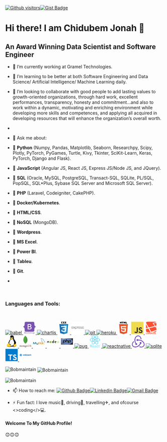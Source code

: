 [![Github visitors](https://visitor-badge.glitch.me/badge?page_id=Bobmaintain.visitor-badge)](https://github.com/Bobmaintain)[![Gist Badge](https://img.shields.io/badge/-Gist-555859?style=flat-square&logo=Github&logoColor=white&link=https://gist.github.com/Bobmaintain)](https://gist.github.com/Bobmaintain)

   #                                                          Hi there! I am Chidubem Jonah 👋
   ##                                                An Award Winning Data Scientist and Software Engineer
   


- 🔭 I’m currently working at Gramel Technologies.
- 🌱 I’m learning to be better at both Software Engineering and Data Science/ Artificial Intelligence/ Machine Learning daily.
- 👯 I’m looking to collaborate with good people to add lasting values to growth-oriented organizations, through hard work, excellent performances, transparency, honesty and commitment...and also to work within a dynamic, motivating and enriching environment while developing more skills and competences, and applying all acquired in developing resources that will enhance the organization’s overall worth.
- 





- 💬 Ask me about:
- 	**Python** (Numpy, Pandas, Matplotlib, Seaborn, Researchpy, Scipy, Plotly, PyTorch, PyGames, Turtle, Kivy, Tkinter, SciKit-Learn, Keras, PyTorch, Django and Flask).
- 	**JavaScript** (Angular JS, React JS, Express JS/Node JS, and JQuery).
- 	**SQL** (Oracle, MySQL, PostgreSQL, Transact-SQL, SQLite, PL/SQL, PopSQL, SQL*Plus, Sybase SQL Server and Microsoft SQL Server).
- 	**PHP** (Laravel, Codeigniter, CakePHP).
- 	**Docker/Kubernetes**.
- 	**HTML/CSS**.
- 	**NoSQL** (MongoDB).
- 	**Wordpress**.
- 	**MS Excel**.
- 	**Power BI**.
- 	**Tableu**.
- 	**Git**.
- 
 <h3 align="left">Languages and Tools:</h3> <p align="left"> <a href="https://babeljs.io/" target="_blank" rel="noreferrer"> <img src="https://www.vectorlogo.zone/logos/babeljs/babeljs-icon.svg" alt="babel" width="40" height="40"/> </a> <a href="https://getbootstrap.com" target="_blank" rel="noreferrer"> <img src="https://raw.githubusercontent.com/devicons/devicon/master/icons/bootstrap/bootstrap-plain-wordmark.svg" alt="bootstrap" width="40" height="40"/> </a> <a href="https://www.chartjs.org" target="_blank" rel="noreferrer"> <img src="https://www.chartjs.org/media/logo-title.svg" alt="chartjs" width="40" height="40"/> </a> <a href="https://www.w3schools.com/css/" target="_blank" rel="noreferrer"> <img src="https://raw.githubusercontent.com/devicons/devicon/master/icons/css3/css3-original-wordmark.svg" alt="css3" width="40" height="40"/> </a> <a href="https://expressjs.com" target="_blank" rel="noreferrer"> <img src="https://raw.githubusercontent.com/devicons/devicon/master/icons/express/express-original-wordmark.svg" alt="express" width="40" height="40"/> </a> <a href="https://git-scm.com/" target="_blank" rel="noreferrer"> <img src="https://www.vectorlogo.zone/logos/git-scm/git-scm-icon.svg" alt="git" width="40" height="40"/> </a> <a href="https://heroku.com" target="_blank" rel="noreferrer"> <img src="https://www.vectorlogo.zone/logos/heroku/heroku-icon.svg" alt="heroku" width="40" height="40"/> </a> <a href="https://www.w3.org/html/" target="_blank" rel="noreferrer"> <img src="https://raw.githubusercontent.com/devicons/devicon/master/icons/html5/html5-original-wordmark.svg" alt="html5" width="40" height="40"/> </a> <a href="https://developer.mozilla.org/en-US/docs/Web/JavaScript" target="_blank" rel="noreferrer"> <img src="https://raw.githubusercontent.com/devicons/devicon/master/icons/javascript/javascript-original.svg" alt="javascript" width="40" height="40"/> </a> <a href="https://laravel.com/" target="_blank" rel="noreferrer"> <img src="https://raw.githubusercontent.com/devicons/devicon/master/icons/laravel/laravel-plain-wordmark.svg" alt="laravel" width="40" height="40"/> </a> <a href="https://www.linux.org/" target="_blank" rel="noreferrer"> <img src="https://raw.githubusercontent.com/devicons/devicon/master/icons/linux/linux-original.svg" alt="linux" width="40" height="40"/> </a> <a href="https://www.mongodb.com/" target="_blank" rel="noreferrer"> <img src="https://raw.githubusercontent.com/devicons/devicon/master/icons/mongodb/mongodb-original-wordmark.svg" alt="mongodb" width="40" height="40"/> </a> <a href="https://www.mysql.com/" target="_blank" rel="noreferrer"> <img src="https://raw.githubusercontent.com/devicons/devicon/master/icons/mysql/mysql-original-wordmark.svg" alt="mysql" width="40" height="40"/> </a> <a href="https://nodejs.org" target="_blank" rel="noreferrer"> <img src="https://raw.githubusercontent.com/devicons/devicon/master/icons/nodejs/nodejs-original-wordmark.svg" alt="nodejs" width="40" height="40"/> </a> <a href="https://www.php.net" target="_blank" rel="noreferrer"> <img src="https://raw.githubusercontent.com/devicons/devicon/master/icons/php/php-original.svg" alt="php" width="40" height="40"/> </a> <a href="https://pugjs.org" target="_blank" rel="noreferrer"> <img src="https://cdn.worldvectorlogo.com/logos/pug.svg" alt="pug" width="40" height="40"/> </a> <a href="https://reactjs.org/" target="_blank" rel="noreferrer"> <img src="https://raw.githubusercontent.com/devicons/devicon/master/icons/react/react-original-wordmark.svg" alt="react" width="40" height="40"/> </a> <a href="https://reactnative.dev/" target="_blank" rel="noreferrer"> <img src="https://reactnative.dev/img/header_logo.svg" alt="reactnative" width="40" height="40"/> </a> <a href="https://redux.js.org" target="_blank" rel="noreferrer"> <img src="https://raw.githubusercontent.com/devicons/devicon/master/icons/redux/redux-original.svg" alt="redux" width="40" height="40"/> </a> <a href="https://www.sqlite.org/" target="_blank" rel="noreferrer"> <img src="https://www.vectorlogo.zone/logos/sqlite/sqlite-icon.svg" alt="sqlite" width="40" height="40"/> </a> <a href="https://www.typescriptlang.org/" target="_blank" rel="noreferrer"> <img src="https://raw.githubusercontent.com/devicons/devicon/master/icons/typescript/typescript-original.svg" alt="typescript" width="40" height="40"/> </a> <a href="https://webpack.js.org" target="_blank" rel="noreferrer"> <img src="https://raw.githubusercontent.com/devicons/devicon/d00d0969292a6569d45b06d3f350f463a0107b0d/icons/webpack/webpack-original-wordmark.svg" alt="webpack" width="40" height="40"/> </a> </p>
<p><img align="left" src="https://github-readme-stats.vercel.app/api/top-langs?username=Bobmaintain&show_icons=true&locale=en&layout=compact" alt="Bobmaintain" /></p>
<p>&nbsp;<img align="center" src="https://github-readme-stats.vercel.app/api?username=Bobmaintain&show_icons=true&locale=en" alt="Bobmaintain" /></p>
<p><img align="center" src="https://github-readme-streak-stats.herokuapp.com/?user=Bobmaintain&" alt="Bobmaintain" /></p>



- 📫 How to reach me:
[![Github Badge](https://img.shields.io/badge/-Github-000?style=flat-square&logo=Github&logoColor=white&link=https://github.com/Bobmaintain)](https://github.com/Bobmaintain)[![Linkedin Badge](https://img.shields.io/badge/-LinkedIn-blue?style=flat-square&logo=Linkedin&logoColor=white&link=https://www.linkedin.com/in/dubem-jonah-gas-mnsap-72a13b7b)](https://www.linkedin.com/in/dubem-jonah-gas-mnsap-72a13b7b)[![Gmail Badge](https://img.shields.io/badge/-Gmail-c14438?style=flat-square&logo=Gmail&logoColor=white&link=jonahcnb.official@gmail.com)](jonahcnb.official@gmail.com)


- ⚡ Fun fact: I love music🎼, driving🚕, travelling✈, and ofcourse <>coding</>💻.



<h4>Welcome To My GitHub Profile!</h4>😊😊😊
